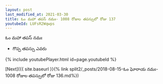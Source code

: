 ```yaml
---
layout: post
last_modified_at: 2021-03-30
title: ఓం మహా తపస్ నమః- 1008 రోజుల తపస్సులో రోజు 137
youtubeId: LUFsR2Wqwps
---
```

 
 
 ఓం మహా తపస్ నమః  
 
 -  గొప్ప తపస్సు ఎవరు 
 
  
 
  
 
 
 
 
 
 


{% include youtubePlayer.html id=page.youtubeId %}
 
[Next]({{ site.baseurl }}{% link  split2/_posts/2018-08-15-ఓం ఘోరాయ నమః- 1008 రోజుల తపస్సులో రోజు 136.md%})
 
